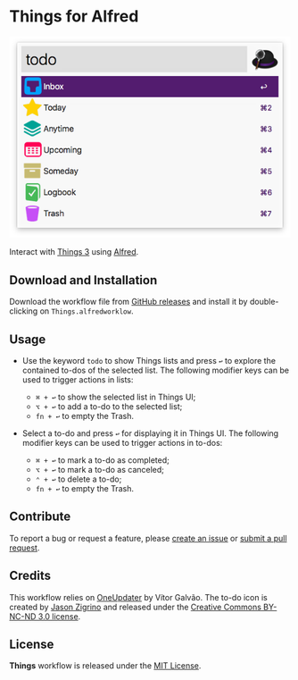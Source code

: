 # Things for Alfred

![alt text](demo.png)

Interact with [Things 3][1] using [Alfred][2].

## Download and Installation

Download the workflow file from [GitHub releases][3] and install it by double-clicking on `Things.alfredworklow`.

## Usage

* Use the keyword `todo` to show Things lists and press `↩` to explore the contained to-dos of the selected list. The following modifier keys can be used to trigger actions in lists:
  * `⌘ + ↩` to show the selected list in Things UI;
  * `⌥ + ↩` to add a to-do to the selected list;
  * `fn + ↩` to empty the Trash.

* Select a to-do and press `↩` for displaying it in Things UI. The following modifier keys can be used to trigger actions in to-dos:
  * `⌘ + ↩` to mark a to-do as completed;
  * `⌥ + ↩` to mark a to-do as canceled;
  * `⌃ + ↩` to delete a to-do;
  * `fn + ↩` to empty the Trash.

## Contribute

To report a bug or request a feature, please [create an issue][4] or [submit a pull request][5].

## Credits

This workflow relies on [OneUpdater][6] by Vítor Galvão. The to-do icon is created by [Jason Zigrino][7] and released under the [Creative Commons BY-NC-ND 3.0 license][8].

## License

**Things** workflow is released under the [MIT License][9].

[1]:https://culturedcode.com/things/
[2]:http://www.alfredapp.com/
[3]:https://github.com/xilopaint/alfred-things/releases/latest
[4]:https://github.com/xilopaint/alfred-things/issues
[5]:https://github.com/xilopaint/alfred-things/pulls
[6]:https://github.com/vitorgalvao/alfred-workflows/tree/master/OneUpdater
[7]:https://jasonzigrino.deviantart.com
[8]:https://creativecommons.org/licenses/by-nc-nd/3.0/legalcode
[9]:https://opensource.org/licenses/MIT
